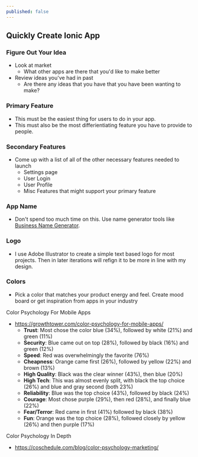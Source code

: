 ```yaml
---
published: false
---
```

## Quickly Create Ionic App

### Figure Out Your Idea
- Look at market
	- What other apps are there that you'd like to make better
- Review ideas you've had in past
	- Are there any ideas that you have that you have been wanting to make?

### 

### Primary Feature
- This must be the easiest thing for users to do in your app.
- This must also be the most differientiating feature you have to provide to people.

### Secondary Features
- Come up with a list of all of the other necessary features needed to launch
	- Settings page
    - User Login
    - User Profile
    - Misc Features that might support your primary feature
    
### App Name
- Don't spend too much time on this. Use name generator tools like [Business Name Generator](https://businessnamegenerator.com/).

### Logo
- I use Adobe Illustrator to create a simple text based logo for most projects. Then in later iterations will refign it to be more in line with my design.

### Colors
- Pick a color that matches your product energy and feel. Create mood board or get inspiration from apps in your industry

Color Psychology For Mobile Apps
- https://growthtower.com/color-psychology-for-mobile-apps/
  - **Trust**: Most chose the color blue (34%), followed by white (21%) and green (11%)
  - **Security**: Blue came out on top (28%), followed by black (16%) and green (12%)
  - **Speed**: Red was overwhelmingly the favorite (76%)
  - **Cheapness**: Orange came first (26%), followed by yellow (22%) and brown (13%)
  - **High Quality**: Black was the clear winner (43%), then blue (20%)
  - **High Tech**: This was almost evenly split, with black the top choice (26%) and blue and gray second (both 23%)
  - **Reliability**: Blue was the top choice (43%), followed by black (24%)
  - **Courage**: Most chose purple (29%), then red (28%), and finally blue (22%)
  - **Fear/Terror**: Red came in first (41%) followed by black (38%)
  - **Fun**: Orange was the top choice (28%), followed closely by yellow (26%) and then purple (17%)

Color Psychology In Depth
- https://coschedule.com/blog/color-psychology-marketing/


